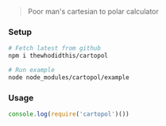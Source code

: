 > Poor man's cartesian to polar calculator

### Setup
```sh
# Fetch latest from github
npm i thewhodidthis/cartopol

# Run example
node node_modules/cartopol/example
```

### Usage
```js
console.log(require('cartopol')())
```

